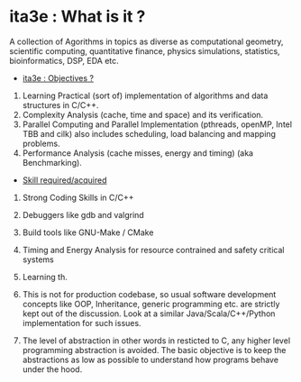 # ita3e : What is it ?
A collection of Agorithms in topics as diverse as computational geometry, 
scientific computing, quantitative finance, physics simulations, statistics, 
bioinformatics, DSP, EDA etc. 

- [ita3e : Objectives ?](#Objectives)
1. Learning Practical (sort of) implementation of algorithms and data structures in C/C++.
2. Complexity Analysis (cache, time and space) and its verification.
3. Parallel Computing and Parallel Implementation (pthreads, openMP, Intel TBB and cilk)
   also includes scheduling, load balancing and mapping problems.
4. Performance Analysis (cache misses, energy and timing) (aka Benchmarking).

- [Skill required/acquired](#skills)
1. Strong Coding Skills in C/C++
2. Debuggers like gdb and valgrind
3. Build tools like GNU-Make / CMake 


3. Timing and Energy Analysis for resource contrained and safety critical systems
4. Learning th.
5. This is not for production codebase, so usual software development concepts
   like OOP, Inheritance, generic programming etc. are strictly kept out of the discussion.
   Look at a similar Java/Scala/C++/Python implementation for such issues.
6. The level of abstraction in other words in resticted to C, any
   higher level programming abstraction is avoided. The basic objective is to keep
   the abstractions as low as possible to understand how programs behave
   under the hood.
